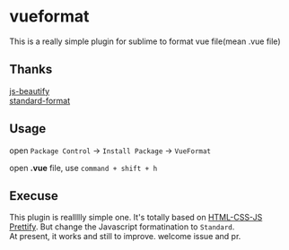 # vueformat
This is a really simple plugin for sublime to format vue file(mean .vue file)

## Thanks

[js-beautify](https://github.com/beautify-web/js-beautify)  
[standard-format](https://github.com/maxogden/standard-format)

## Usage

open `Package Control` -> `Install Package` -> `VueFormat`

open __.vue__ file, use `command + shift + h`

## Execuse

This plugin is reallllly simple one. It's totally based on [HTML-CSS-JS Prettify](https://github.com/victorporof/Sublime-HTMLPrettify). But change the Javascript formatination to `Standard`.  
At present, it works and still to improve.
welcome issue and pr.
